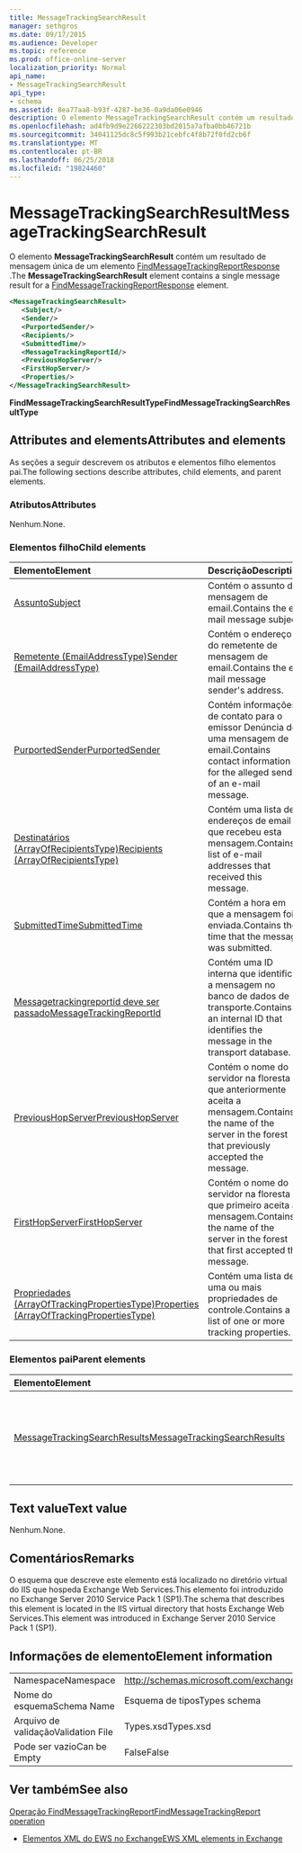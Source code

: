 ```yaml
---
title: MessageTrackingSearchResult
manager: sethgros
ms.date: 09/17/2015
ms.audience: Developer
ms.topic: reference
ms.prod: office-online-server
localization_priority: Normal
api_name:
- MessageTrackingSearchResult
api_type:
- schema
ms.assetid: 8ea77aa8-b93f-4287-be36-0a9da06e0946
description: O elemento MessageTrackingSearchResult contém um resultado de mensagem única de um elemento FindMessageTrackingReportResponse.
ms.openlocfilehash: ad4fb9d9e2266222303bd2015a7afba0bb46721b
ms.sourcegitcommit: 34041125dc8c5f993b21cebfc4f8b72f0fd2cb6f
ms.translationtype: MT
ms.contentlocale: pt-BR
ms.lasthandoff: 06/25/2018
ms.locfileid: "19824460"
---
```

# <a name="messagetrackingsearchresult"></a><span data-ttu-id="944da-103">MessageTrackingSearchResult</span><span class="sxs-lookup"><span data-stu-id="944da-103">MessageTrackingSearchResult</span></span>

<span data-ttu-id="944da-104">O elemento **MessageTrackingSearchResult** contém um resultado de mensagem única de um elemento [FindMessageTrackingReportResponse](findmessagetrackingreportresponse.md) .</span><span class="sxs-lookup"><span data-stu-id="944da-104">The **MessageTrackingSearchResult** element contains a single message result for a [FindMessageTrackingReportResponse](findmessagetrackingreportresponse.md) element.</span></span> 
  
```xml
<MessageTrackingSearchResult>
   <Subject/>
   <Sender/>
   <PurportedSender/>
   <Recipients/>
   <SubmittedTime/>
   <MessageTrackingReportId/>
   <PreviousHopServer/>
   <FirstHopServer/>
   <Properties/>
</MessageTrackingSearchResult>
```

 <span data-ttu-id="944da-105">**FindMessageTrackingSearchResultType**</span><span class="sxs-lookup"><span data-stu-id="944da-105">**FindMessageTrackingSearchResultType**</span></span>
## <a name="attributes-and-elements"></a><span data-ttu-id="944da-106">Attributes and elements</span><span class="sxs-lookup"><span data-stu-id="944da-106">Attributes and elements</span></span>

<span data-ttu-id="944da-107">As seções a seguir descrevem os atributos e elementos filho elementos pai.</span><span class="sxs-lookup"><span data-stu-id="944da-107">The following sections describe attributes, child elements, and parent elements.</span></span>
  
### <a name="attributes"></a><span data-ttu-id="944da-108">Atributos</span><span class="sxs-lookup"><span data-stu-id="944da-108">Attributes</span></span>

<span data-ttu-id="944da-109">Nenhum.</span><span class="sxs-lookup"><span data-stu-id="944da-109">None.</span></span>
  
### <a name="child-elements"></a><span data-ttu-id="944da-110">Elementos filho</span><span class="sxs-lookup"><span data-stu-id="944da-110">Child elements</span></span>

|<span data-ttu-id="944da-111">**Elemento**</span><span class="sxs-lookup"><span data-stu-id="944da-111">**Element**</span></span>|<span data-ttu-id="944da-112">**Descrição**</span><span class="sxs-lookup"><span data-stu-id="944da-112">**Description**</span></span>|
|:-----|:-----|
|[<span data-ttu-id="944da-113">Assunto</span><span class="sxs-lookup"><span data-stu-id="944da-113">Subject</span></span>](subject.md) <br/> |<span data-ttu-id="944da-114">Contém o assunto da mensagem de email.</span><span class="sxs-lookup"><span data-stu-id="944da-114">Contains the e-mail message subject.</span></span>  <br/> |
|[<span data-ttu-id="944da-115">Remetente (EmailAddressType)</span><span class="sxs-lookup"><span data-stu-id="944da-115">Sender (EmailAddressType)</span></span>](sender-emailaddresstype.md) <br/> |<span data-ttu-id="944da-116">Contém o endereço do remetente de mensagem de email.</span><span class="sxs-lookup"><span data-stu-id="944da-116">Contains the e-mail message sender's address.</span></span>  <br/> |
|[<span data-ttu-id="944da-117">PurportedSender</span><span class="sxs-lookup"><span data-stu-id="944da-117">PurportedSender</span></span>](purportedsender.md) <br/> |<span data-ttu-id="944da-118">Contém informações de contato para o emissor Denúncia de uma mensagem de email.</span><span class="sxs-lookup"><span data-stu-id="944da-118">Contains contact information for the alleged sender of an e-mail message.</span></span>  <br/> |
|[<span data-ttu-id="944da-119">Destinatários (ArrayOfRecipientsType)</span><span class="sxs-lookup"><span data-stu-id="944da-119">Recipients (ArrayOfRecipientsType)</span></span>](recipients-arrayofrecipientstype.md) <br/> |<span data-ttu-id="944da-120">Contém uma lista de endereços de email que recebeu esta mensagem.</span><span class="sxs-lookup"><span data-stu-id="944da-120">Contains a list of e-mail addresses that received this message.</span></span>  <br/> |
|[<span data-ttu-id="944da-121">SubmittedTime</span><span class="sxs-lookup"><span data-stu-id="944da-121">SubmittedTime</span></span>](submittedtime.md) <br/> |<span data-ttu-id="944da-122">Contém a hora em que a mensagem foi enviada.</span><span class="sxs-lookup"><span data-stu-id="944da-122">Contains the time that the message was submitted.</span></span>  <br/> |
|[<span data-ttu-id="944da-123">Messagetrackingreportid deve ser passado</span><span class="sxs-lookup"><span data-stu-id="944da-123">MessageTrackingReportId</span></span>](messagetrackingreportid.md) <br/> |<span data-ttu-id="944da-124">Contém uma ID interna que identifica a mensagem no banco de dados de transporte.</span><span class="sxs-lookup"><span data-stu-id="944da-124">Contains an internal ID that identifies the message in the transport database.</span></span>  <br/> |
|[<span data-ttu-id="944da-125">PreviousHopServer</span><span class="sxs-lookup"><span data-stu-id="944da-125">PreviousHopServer</span></span>](previoushopserver.md) <br/> |<span data-ttu-id="944da-126">Contém o nome do servidor na floresta que anteriormente aceita a mensagem.</span><span class="sxs-lookup"><span data-stu-id="944da-126">Contains the name of the server in the forest that previously accepted the message.</span></span>  <br/> |
|[<span data-ttu-id="944da-127">FirstHopServer</span><span class="sxs-lookup"><span data-stu-id="944da-127">FirstHopServer</span></span>](firsthopserver.md) <br/> |<span data-ttu-id="944da-128">Contém o nome do servidor na floresta que primeiro aceita a mensagem.</span><span class="sxs-lookup"><span data-stu-id="944da-128">Contains the name of the server in the forest that first accepted the message.</span></span>  <br/> |
|[<span data-ttu-id="944da-129">Propriedades (ArrayOfTrackingPropertiesType)</span><span class="sxs-lookup"><span data-stu-id="944da-129">Properties (ArrayOfTrackingPropertiesType)</span></span>](properties-arrayoftrackingpropertiestype.md) <br/> |<span data-ttu-id="944da-130">Contém uma lista de uma ou mais propriedades de controle.</span><span class="sxs-lookup"><span data-stu-id="944da-130">Contains a list of one or more tracking properties.</span></span>  <br/> |
   
### <a name="parent-elements"></a><span data-ttu-id="944da-131">Elementos pai</span><span class="sxs-lookup"><span data-stu-id="944da-131">Parent elements</span></span>

|<span data-ttu-id="944da-132">**Elemento**</span><span class="sxs-lookup"><span data-stu-id="944da-132">**Element**</span></span>|<span data-ttu-id="944da-133">**Descrição**</span><span class="sxs-lookup"><span data-stu-id="944da-133">**Description**</span></span>|
|:-----|:-----|
|[<span data-ttu-id="944da-134">MessageTrackingSearchResults</span><span class="sxs-lookup"><span data-stu-id="944da-134">MessageTrackingSearchResults</span></span>](messagetrackingsearchresults.md) <br/> |<span data-ttu-id="944da-135">Contém uma lista de mensagens que correspondem aos critérios de pesquisa.</span><span class="sxs-lookup"><span data-stu-id="944da-135">Contains a list of messages that match the search criteria.</span></span>  <br/> |
   
## <a name="text-value"></a><span data-ttu-id="944da-136">Text value</span><span class="sxs-lookup"><span data-stu-id="944da-136">Text value</span></span>

<span data-ttu-id="944da-137">Nenhum.</span><span class="sxs-lookup"><span data-stu-id="944da-137">None.</span></span>
  
## <a name="remarks"></a><span data-ttu-id="944da-138">Comentários</span><span class="sxs-lookup"><span data-stu-id="944da-138">Remarks</span></span>

<span data-ttu-id="944da-139">O esquema que descreve este elemento está localizado no diretório virtual do IIS que hospeda Exchange Web Services.This elemento foi introduzido no Exchange Server 2010 Service Pack 1 (SP1).</span><span class="sxs-lookup"><span data-stu-id="944da-139">The schema that describes this element is located in the IIS virtual directory that hosts Exchange Web Services.This element was introduced in Exchange Server 2010 Service Pack 1 (SP1).</span></span>
  
## <a name="element-information"></a><span data-ttu-id="944da-140">Informações de elemento</span><span class="sxs-lookup"><span data-stu-id="944da-140">Element information</span></span>

|||
|:-----|:-----|
|<span data-ttu-id="944da-141">Namespace</span><span class="sxs-lookup"><span data-stu-id="944da-141">Namespace</span></span>  <br/> |http://schemas.microsoft.com/exchange/services/2006/types  <br/> |
|<span data-ttu-id="944da-142">Nome do esquema</span><span class="sxs-lookup"><span data-stu-id="944da-142">Schema Name</span></span>  <br/> |<span data-ttu-id="944da-143">Esquema de tipos</span><span class="sxs-lookup"><span data-stu-id="944da-143">Types schema</span></span>  <br/> |
|<span data-ttu-id="944da-144">Arquivo de validação</span><span class="sxs-lookup"><span data-stu-id="944da-144">Validation File</span></span>  <br/> |<span data-ttu-id="944da-145">Types.xsd</span><span class="sxs-lookup"><span data-stu-id="944da-145">Types.xsd</span></span>  <br/> |
|<span data-ttu-id="944da-146">Pode ser vazio</span><span class="sxs-lookup"><span data-stu-id="944da-146">Can be Empty</span></span>  <br/> |<span data-ttu-id="944da-147">False</span><span class="sxs-lookup"><span data-stu-id="944da-147">False</span></span>  <br/> |
   
## <a name="see-also"></a><span data-ttu-id="944da-148">Ver também</span><span class="sxs-lookup"><span data-stu-id="944da-148">See also</span></span>



[<span data-ttu-id="944da-149">Operação FindMessageTrackingReport</span><span class="sxs-lookup"><span data-stu-id="944da-149">FindMessageTrackingReport operation</span></span>](findmessagetrackingreport-operation.md)


- [<span data-ttu-id="944da-150">Elementos XML do EWS no Exchange</span><span class="sxs-lookup"><span data-stu-id="944da-150">EWS XML elements in Exchange</span></span>](ews-xml-elements-in-exchange.md)


